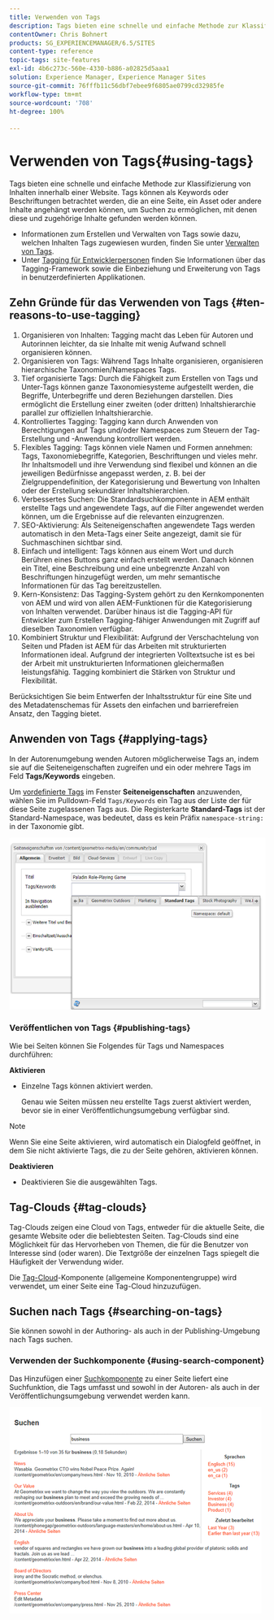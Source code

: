 ```yaml
---
title: Verwenden von Tags
description: Tags bieten eine schnelle und einfache Methode zur Klassifizierung von Inhalten innerhalb einer Website. Tags können als Schlüsselwörter oder Beschriftungen betrachtet werden, die an eine Seite, ein Asset oder andere Inhalte angehängt werden können, um Suchen zu ermöglichen, mit denen diese und zugehörige Inhalte gefunden werden können.
contentOwner: Chris Bohnert
products: SG_EXPERIENCEMANAGER/6.5/SITES
content-type: reference
topic-tags: site-features
exl-id: 4b6c273c-560e-4330-b886-a02825d5aaa1
solution: Experience Manager, Experience Manager Sites
source-git-commit: 76fffb11c56dbf7ebee9f6805ae0799cd32985fe
workflow-type: tm+mt
source-wordcount: '708'
ht-degree: 100%

---
```


# Verwenden von Tags{#using-tags}

Tags bieten eine schnelle und einfache Methode zur Klassifizierung von Inhalten innerhalb einer Website. Tags können als Keywords oder Beschriftungen betrachtet werden, die an eine Seite, ein Asset oder andere Inhalte angehängt werden können, um Suchen zu ermöglichen, mit denen diese und zugehörige Inhalte gefunden werden können.

* Informationen zum Erstellen und Verwalten von Tags sowie dazu, welchen Inhalten Tags zugewiesen wurden, finden Sie unter [Verwalten von Tags](/help/sites-administering/tags.md).
* Unter [Tagging für Entwicklerpersonen](/help/sites-developing/tags.md) finden Sie Informationen über das Tagging-Framework sowie die Einbeziehung und Erweiterung von Tags in benutzerdefinierten Applikationen.

## Zehn Gründe für das Verwenden von Tags {#ten-reasons-to-use-tagging}

1. Organisieren von Inhalten: Tagging macht das Leben für Autoren und Autorinnen leichter, da sie Inhalte mit wenig Aufwand schnell organisieren können.
1. Organisieren von Tags: Während Tags Inhalte organisieren, organisieren hierarchische Taxonomien/Namespaces Tags.
1. Tief organisierte Tags: Durch die Fähigkeit zum Erstellen von Tags und Unter-Tags können ganze Taxonomiesysteme aufgestellt werden, die Begriffe, Unterbegriffe und deren Beziehungen darstellen. Dies ermöglicht die Erstellung einer zweiten (oder dritten) Inhaltshierarchie parallel zur offiziellen Inhaltshierarchie.
1. Kontrolliertes Tagging: Tagging kann durch Anwenden von Berechtigungen auf Tags und/oder Namespaces zum Steuern der Tag-Erstellung und -Anwendung kontrolliert werden.
1. Flexibles Tagging: Tags können viele Namen und Formen annehmen: Tags, Taxonomiebegriffe, Kategorien, Beschriftungen und vieles mehr. Ihr Inhaltsmodell und ihre Verwendung sind flexibel und können an die jeweiligen Bedürfnisse angepasst werden, z. B. bei der Zielgruppendefinition, der Kategorisierung und Bewertung von Inhalten oder der Erstellung sekundärer Inhaltshierarchien.
1. Verbessertes Suchen: Die Standardsuchkomponente in AEM enthält erstellte Tags und angewendete Tags, auf die Filter angewendet werden können, um die Ergebnisse auf die relevanten einzugrenzen.
1. SEO-Aktivierung: Als Seiteneigenschaften angewendete Tags werden automatisch in den Meta-Tags einer Seite angezeigt, damit sie für Suchmaschinen sichtbar sind.
1. Einfach und intelligent: Tags können aus einem Wort und durch Berühren eines Buttons ganz einfach erstellt werden. Danach können ein Titel, eine Beschreibung und eine unbegrenzte Anzahl von Beschriftungen hinzugefügt werden, um mehr semantische Informationen für das Tag bereitzustellen.
1. Kern-Konsistenz: Das Tagging-System gehört zu den Kernkomponenten von AEM und wird von allen AEM-Funktionen für die Kategorisierung von Inhalten verwendet. Darüber hinaus ist die Tagging-API für Entwickler zum Erstellen Tagging-fähiger Anwendungen mit Zugriff auf dieselben Taxonomien verfügbar.
1. Kombiniert Struktur und Flexibilität: Aufgrund der Verschachtelung von Seiten und Pfaden ist AEM für das Arbeiten mit strukturierten Informationen ideal. Aufgrund der integrierten Volltextsuche ist es bei der Arbeit mit unstrukturierten Informationen gleichermaßen leistungsfähig. Tagging kombiniert die Stärken von Struktur und Flexibilität.

Berücksichtigen Sie beim Entwerfen der Inhaltsstruktur für eine Site und des Metadatenschemas für Assets den einfachen und barrierefreien Ansatz, den Tagging bietet.

## Anwenden von Tags {#applying-tags}

In der Autorenumgebung wenden Autoren möglicherweise Tags an, indem sie auf die Seiteneigenschaften zugreifen und ein oder mehrere Tags im Feld **Tags/Keywords** eingeben.

Um [vordefinierte Tags](/help/sites-administering/tags.md) im Fenster **Seiteneigenschaften** anzuwenden, wählen Sie im Pulldown-Feld `Tags/Keywords` ein Tag aus der Liste der für diese Seite zugelassenen Tags aus. Die Registerkarte **Standard-Tags** ist der Standard-Namespace, was bedeutet, dass es kein Präfix `namespace-string:` in der Taxonomie gibt.

![chlimage_1-2](assets/chlimage_1-2a.png)

### Veröffentlichen von Tags {#publishing-tags}

Wie bei Seiten können Sie Folgendes für Tags und Namespaces durchführen:

**Aktivieren**

* Einzelne Tags können aktiviert werden.

  Genau wie Seiten müssen neu erstellte Tags zuerst aktiviert werden, bevor sie in einer Veröffentlichungsumgebung verfügbar sind.

>[!NOTE]
>
>Wenn Sie eine Seite aktivieren, wird automatisch ein Dialogfeld geöffnet, in dem Sie nicht aktivierte Tags, die zu der Seite gehören, aktivieren können.

**Deaktivieren**

* Deaktivieren Sie die ausgewählten Tags.

## Tag-Clouds {#tag-clouds}

Tag-Clouds zeigen eine Cloud von Tags, entweder für die aktuelle Seite, die gesamte Website oder die beliebtesten Seiten. Tag-Clouds sind eine Möglichkeit für das Hervorheben von Themen, die für die Benutzer von Interesse sind (oder waren). Die Textgröße der einzelnen Tags spiegelt die Häufigkeit der Verwendung wider.

Die [Tag-Cloud](/help/sites-classic-ui-authoring/classic-page-author-edit-mode.md#tag-cloud)-Komponente (allgemeine Komponentengruppe) wird verwendet, um einer Seite eine Tag-Cloud hinzuzufügen.

## Suchen nach Tags {#searching-on-tags}

Sie können sowohl in der Authoring- als auch in der Publishing-Umgebung nach Tags suchen.

### Verwenden der Suchkomponente {#using-search-component}

Das Hinzufügen einer [Suchkomponente](/help/sites-classic-ui-authoring/classic-page-author-edit-mode.md#search) zu einer Seite liefert eine Suchfunktion, die Tags umfasst und sowohl in der Autoren- als auch in der Veröffentlichungsumgebung verwendet werden kann.

![chlimage_1-3](assets/chlimage_1-3a.png)
